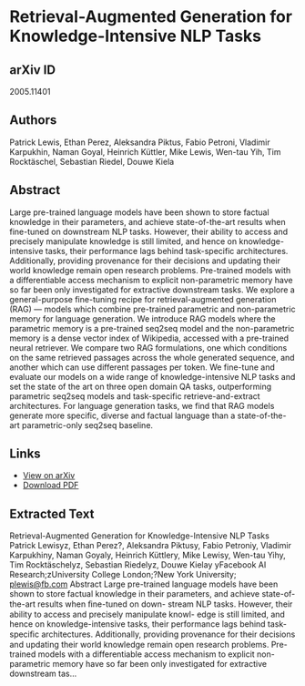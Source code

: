 # Retrieval-Augmented Generation for Knowledge-Intensive NLP Tasks

## arXiv ID
2005.11401

## Authors
Patrick Lewis, Ethan Perez, Aleksandra Piktus, Fabio Petroni, Vladimir Karpukhin, Naman Goyal, Heinrich Küttler, Mike Lewis, Wen-tau Yih, Tim Rocktäschel, Sebastian Riedel, Douwe Kiela

## Abstract
Large pre-trained language models have been shown to store factual knowledge in their parameters, and achieve state-of-the-art results when fine-tuned on downstream NLP tasks. However, their ability to access and precisely manipulate knowledge is still limited, and hence on knowledge-intensive tasks, their performance lags behind task-specific architectures. Additionally, providing provenance for their decisions and updating their world knowledge remain open research problems. Pre-trained models with a differentiable access mechanism to explicit non-parametric memory have so far been only investigated for extractive downstream tasks. We explore a general-purpose fine-tuning recipe for retrieval-augmented generation (RAG) — models which combine pre-trained parametric and non-parametric memory for language generation. We introduce RAG models where the parametric memory is a pre-trained seq2seq model and the non-parametric memory is a dense vector index of Wikipedia, accessed with a pre-trained neural retriever. We compare two RAG formulations, one which conditions on the same retrieved passages across the whole generated sequence, and another which can use different passages per token. We fine-tune and evaluate our models on a wide range of knowledge-intensive NLP tasks and set the state of the art on three open domain QA tasks, outperforming parametric seq2seq models and task-specific retrieve-and-extract architectures. For language generation tasks, we find that RAG models generate more specific, diverse and factual language than a state-of-the-art parametric-only seq2seq baseline.

## Links
- [View on arXiv](https://arxiv.org/abs/2005.11401)
- [Download PDF](https://arxiv.org/pdf/2005.11401.pdf)

## Extracted Text
Retrieval-Augmented Generation for
Knowledge-Intensive NLP Tasks
Patrick Lewisyz, Ethan Perez?,
Aleksandra Piktusy, Fabio Petroniy, Vladimir Karpukhiny, Naman Goyaly, Heinrich Küttlery,
Mike Lewisy, Wen-tau Yihy, Tim Rocktäschelyz, Sebastian Riedelyz, Douwe Kielay
yFacebook AI Research;zUniversity College London;?New York University;
plewis@fb.com
Abstract
Large pre-trained language models have been shown to store factual knowledge
in their parameters, and achieve state-of-the-art results when ﬁne-tuned on down-
stream NLP tasks. However, their ability to access and precisely manipulate knowl-
edge is still limited, and hence on knowledge-intensive tasks, their performance
lags behind task-speciﬁc architectures. Additionally, providing provenance for their
decisions and updating their world knowledge remain open research problems. Pre-
trained models with a differentiable access mechanism to explicit non-parametric
memory have so far been only investigated for extractive downstream tas...
